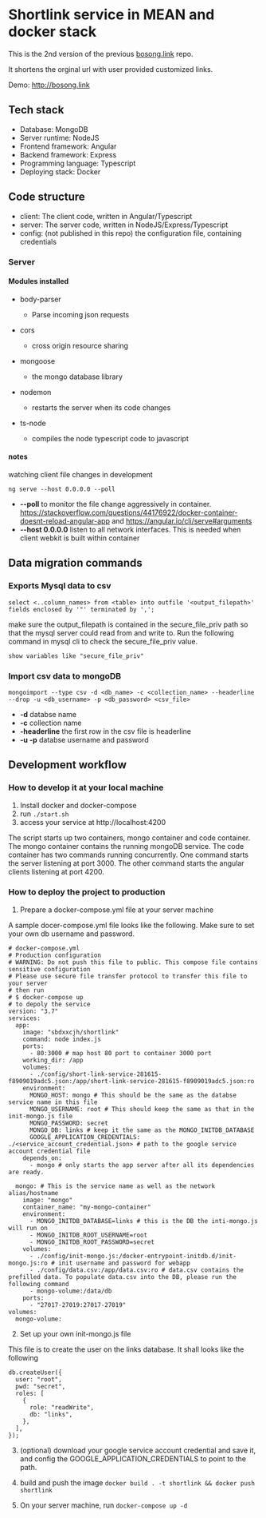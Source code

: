# Shortlink service in MEAN and docker stack

This is the 2nd version of the previous [bosong.link](https://github.com/zjusbo/bosong.link) repo.

It shortens the orginal url with user provided customized links.

Demo: http://bosong.link

## Tech stack

- Database: MongoDB
- Server runtime: NodeJS
- Frontend framework: Angular
- Backend framework: Express
- Programming language: Typescript
- Deploying stack: Docker

## Code structure

- client: The client code, written in Angular/Typescript
- server: The server code, written in NodeJS/Express/Typescript
- config: (not published in this repo) the configuration file, containing credentials

### Server

#### Modules installed

- body-parser

  - Parse incoming json requests

- cors

  - cross origin resource sharing

- mongoose

  - the mongo database library

- nodemon

  - restarts the server when its code changes

- ts-node
  - compiles the node typescript code to javascript

#### notes

watching client file changes in development

`ng serve --host 0.0.0.0 --poll`

- **--poll** to monitor the file change aggressively in container. https://stackoverflow.com/questions/44176922/docker-container-doesnt-reload-angular-app and https://angular.io/cli/serve#arguments
- **--host 0.0.0.0** listen to all network interfaces. This is needed when client webkit is built within container

## Data migration commands

### Exports Mysql data to csv

`select <..column_names> from <table> into outfile '<output_filepath>' fields enclosed by '"' terminated by ',';`

make sure the output_filepath is contained in the secure_file_priv path so that the mysql server could read from and write to. Run the following command in mysql cli to check the secure_file_priv value.

`show variables like "secure_file_priv"`

### Import csv data to mongoDB

`mongoimport --type csv -d <db_name> -c <collection_name> --headerline --drop -u <db_username> -p <db_password> <csv_file>`

- **-d** databse name
- **-c** collection name
- **-headerline** the first row in the csv file is headerline
- **-u -p** databse username and password

## Development workflow

### How to develop it at your local machine

1. Install docker and docker-compose
2. run `./start.sh`
3. access your service at http://localhost:4200

The script starts up two containers, mongo container and code container. The mongo container contains the running mongoDB service. The code container has two commands running concurrently. One command starts the server listening at port 3000. The other command starts the angular clients listening at port 4200.

### How to deploy the project to production

1. Prepare a docker-compose.yml file at your server machine

A sample docer-compose.yml file looks like the following. Make sure to set your own db username and password.

```
# docker-compose.yml
# Production configuration
# WARNING: Do not push this file to public. This compose file contains sensitive configuration
# Please use secure file transfer protocol to transfer this file to your server
# then run
# $ docker-compose up
# to depoly the service
version: "3.7"
services:
  app:
    image: "sbdxxcjh/shortlink"
    command: node index.js
    ports:
      - 80:3000 # map host 80 port to container 3000 port
    working_dir: /app
    volumes:
      - ./config/short-link-service-281615-f8909019adc5.json:/app/short-link-service-281615-f8909019adc5.json:ro
    environment:
      MONGO_HOST: mongo # This should be the same as the databse service name in this file
      MONGO_USERNAME: root # This should keep the same as that in the init-mongo.js file
      MONGO_PASSWORD: secret
      MONGO_DB: links # keep it the same as the MONGO_INITDB_DATABASE
      GOOGLE_APPLICATION_CREDENTIALS: ./<service_account_credential.json> # path to the google service account credential file
    depends_on:
      - mongo # only starts the app server after all its dependencies are ready.

  mongo: # This is the service name as well as the network alias/hostname
    image: "mongo"
    container_name: "my-mongo-container"
    environment:
      - MONGO_INITDB_DATABASE=links # this is the DB the inti-mongo.js will run on
      - MONGO_INITDB_ROOT_USERNAME=root
      - MONGO_INITDB_ROOT_PASSWORD=secret
    volumes:
      - ./config/init-mongo.js:/docker-entrypoint-initdb.d/init-mongo.js:ro # init username and password for webapp
      - ./config/data.csv:/app/data.csv:ro # data.csv contains the prefilled data. To populate data.csv into the DB, please run the following command
      - mongo-volume:/data/db
    ports:
      - "27017-27019:27017-27019"
volumes:
  mongo-volume:
```

2. Set up your own init-mongo.js file

This file is to create the user on the links database. It shall looks like the following

```
db.createUser({
  user: "root",
  pwd: "secret",
  roles: [
    {
      role: "readWrite",
      db: "links",
    },
  ],
});
```

3. (optional) download your google service account credential and save it, and config the GOOGLE_APPLICATION_CREDENTIALS to point to the path.

4. build and push the image `docker build . -t shortlink && docker push shortlink`

5. On your server machine, run `docker-compose up -d`

